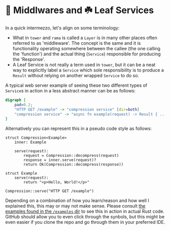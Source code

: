 # 🍔 Middlwares and ☘️ Leaf Services

In a quick intermezzo, let's align on some terminology:

- What in `tower` and `rama` is called a `Layer` is in many other places often referred
  to as 'middleware'. The concept is the same and it is functionality operating somewhere
  between the callee (the one calling the 'function') and the actual thing (`Service`) responsible
  for producing the 'Response'.
- A Leaf Service is not really a term used in `tower`, but it can be a neat way to explicitly
  label a `Service` which sole responsibility is to produce a `Result` without relying on another wrapped `Service` to do so.

A typical web server example of seeing these two different types of `Service`s in action in a less abstract manner can be as follows:

<div class="book-article-image-center">

```dot process
digraph {
    pad=0.2;
    "HTTP GET /example" -> "compression service" [dir=both]
    "compression service" -> "async fn example(request) -> Result { ... }" [dir=both]
}
```

</div>

Alternatively you can represent this in a pseudo code style as follows:

```
struct Compression<Example>
    inner: Example

    serve(request):
        request = Compression::decompress(request)
        response = inner.serve(request)?
        return Ok(Compression::decompress(response))

struct Example
    serve(request):
        return "<p>Hello, World!</p>"

Compression::serve("HTTP GET /example")
```

Depending on a combination of how you learn/reason and how well I explained this,
this may or may not make sense. Please consult
[the examples found in the `/examples` dir](https://github.com/plabayo/rama/tree/main/examples)
to see this in action in actual Rust code. GitHub should allow you to even click through
the synbols, but this might be even easier if you clone the repo and go through them
in your preferred IDE.
